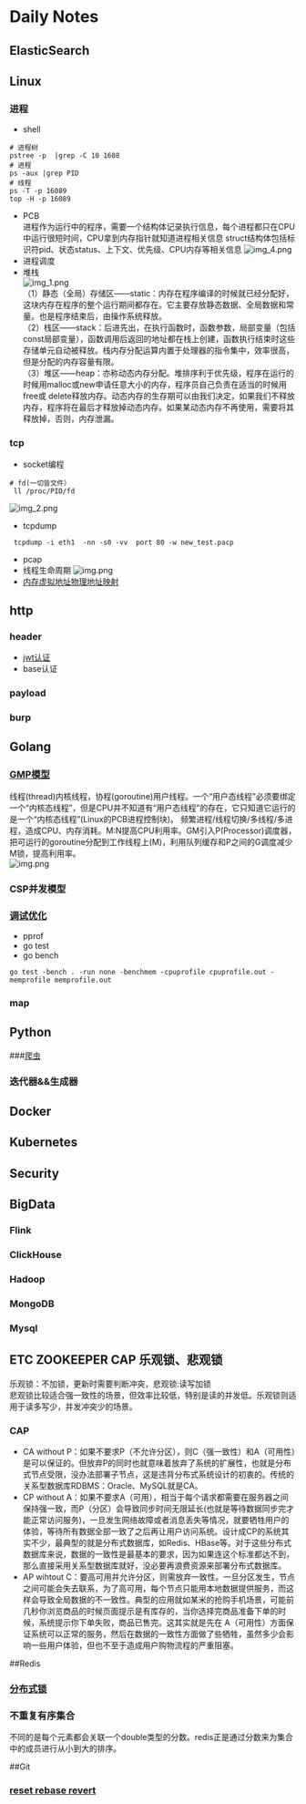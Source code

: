 # Daily Notes
## ElasticSearch
## Linux
### 进程
- shell
```shell
# 进程树
pstree -p  |grep -C 10 1608
# 进程
ps -aux |grep PID
# 线程
ps -T -p 16089   
top -H -p 16089
```
* PCB  
进程作为运行中的程序，需要一个结构体记录执行信息，每个进程都只在CPU中运行很短时间，CPU拿到内存指针就知道进程相关信息
struct结构体包括标识符pid、状态status、上下文、优先级、CPU内存等相关信息
![img_4.png](img/img_4.png)
* 进程调度
* 堆栈  
![img_1.png](img/img_1.png)  
（1）静态（全局）存储区——static：内存在程序编译的时候就已经分配好，这块内存在程序的整个运行期间都存在。它主要存放静态数据、全局数据和常量。也是程序结束后，由操作系统释放。  
（2）栈区——stack：后进先出，在执行函数时，函数参数，局部变量（包括const局部变量），函数调用后返回的地址都在栈上创建，函数执行结束时这些存储单元自动被释放。栈内存分配运算内置于处理器的指令集中，效率很高，但是分配的内存容量有限。  
（3）堆区——heap：亦称动态内存分配。堆排序利于优先级，程序在运行的时候用malloc或new申请任意大小的内存，程序员自己负责在适当的时候用free或 delete释放内存。动态内存的生存期可以由我们决定，如果我们不释放内存，程序将在最后才释放掉动态内存。如果某动态内存不再使用，需要将其释放掉，否则，内存泄漏。
### tcp
* socket编程
 ```shell
# fd(一切皆文件）  
  ll /proc/PID/fd
```
  ![img_2.png](img/img_2.png)
* tcpdump
```shell
 tcpdump -i eth1  -nn -s0 -vv  port 80 -w new_test.pacp
```
* pcap
* 线程生命周期
![img.png](img.png)
* [内存虚拟地址物理地址映射](https://blog.51cto.com/u_15169172/4711723)

## http
### header
* [jwt认证](https://learnku.com/go/t/52399)
* base认证
### payload
### burp

## Golang
### [GMP模型](https://www.kancloud.cn/aceld/golang/1958305#2GolangGMP_2)
线程(thread)内核线程，协程(goroutine)用户线程。一个“用户态线程”必须要绑定一个“内核态线程”，但是CPU并不知道有“用户态线程”的存在，它只知道它运行的是一个“内核态线程”(Linux的PCB进程控制块)。
频繁进程/线程切换/多线程/多进程，造成CPU、内存消耗。M:N提高CPU利用率。GM引入P(Processor)调度器，把可运行的goroutine分配到工作线程上(M)，利用队列缓存和P之间的G调度减少M锁，提高利用率。  
![img.png](img/img.png)
### CSP并发模型
### [调试优化](https://cloud.tencent.com/developer/article/1469185)
* pprof
* go test 
* go bench
```shell
go test -bench . -run none -benchmem -cpuprofile cpuprofile.out -memprofile memprofile.out
```

### map

## Python
###[爬虫](https://cuiqingcai.com/archives/)
### 迭代器&&生成器
## Docker
## Kubernetes
## Security
## BigData
### Flink
### ClickHouse
### Hadoop
### MongoDB
### Mysql
## ETC ZOOKEEPER CAP 乐观锁、悲观锁
乐观锁：不加锁，更新时需要判断冲突，悲观锁:读写加锁  
悲观锁比较适合强一致性的场景，但效率比较低，特别是读的并发低。乐观锁则适用于读多写少，并发冲突少的场景。
### CAP
* CA without P：如果不要求P（不允许分区），则C（强一致性）和A（可用性）是可以保证的。但放弃P的同时也就意味着放弃了系统的扩展性，也就是分布式节点受限，没办法部署子节点，这是违背分布式系统设计的初衷的。传统的关系型数据库RDBMS：Oracle、MySQL就是CA。
* CP without A：如果不要求A（可用），相当于每个请求都需要在服务器之间保持强一致，而P（分区）会导致同步时间无限延长(也就是等待数据同步完才能正常访问服务)，一旦发生网络故障或者消息丢失等情况，就要牺牲用户的体验，等待所有数据全部一致了之后再让用户访问系统。设计成CP的系统其实不少，最典型的就是分布式数据库，如Redis、HBase等。对于这些分布式数据库来说，数据的一致性是最基本的要求，因为如果连这个标准都达不到，那么直接采用关系型数据库就好，没必要再浪费资源来部署分布式数据库。
* AP wihtout C：要高可用并允许分区，则需放弃一致性。一旦分区发生，节点之间可能会失去联系，为了高可用，每个节点只能用本地数据提供服务，而这样会导致全局数据的不一致性。典型的应用就如某米的抢购手机场景，可能前几秒你浏览商品的时候页面提示是有库存的，当你选择完商品准备下单的时候，系统提示你下单失败，商品已售完。这其实就是先在 A（可用性）方面保证系统可以正常的服务，然后在数据的一致性方面做了些牺牲，虽然多少会影响一些用户体验，但也不至于造成用户购物流程的严重阻塞。


##Redis
### [分布式锁](https://juejin.cn/post/6844903830442737671)
### 不重复有序集合
不同的是每个元素都会关联一个double类型的分数。redis正是通过分数来为集合中的成员进行从小到大的排序。

##Git
### [reset rebase revert](https://blog.nowcoder.net/n/a9cb57d9343b43b8a645ca8ba3dd46cd)
